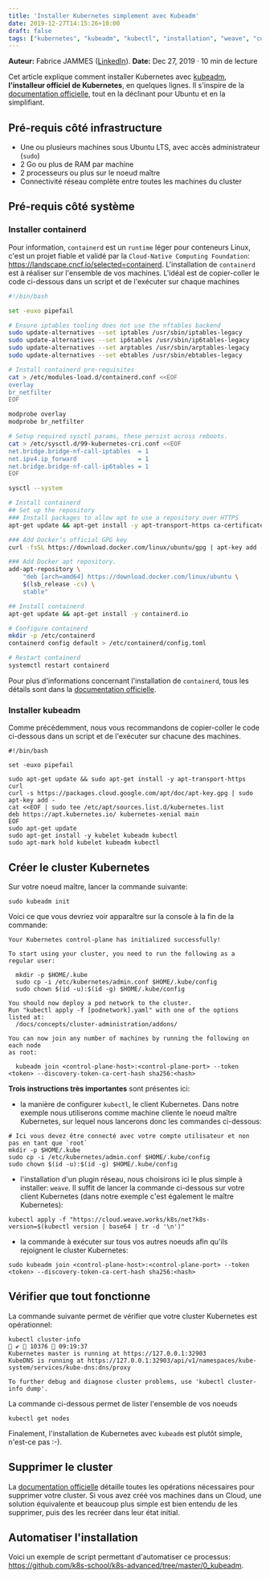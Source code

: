 ```yaml
---
title: 'Installer Kubernetes simplement avec Kubeadm'
date: 2019-12-27T14:15:26+10:00
draft: false
tags: ["kubernetes", "kubeadm", "kubectl", "installation", "weave", "containerd", "ubuntu"] 
---
```


**Auteur:** Fabrice JAMMES ([LinkedIn](https://www.linkedin.com/in/fabrice-jammes-5b29b042/)). 
**Date:** Dec 27, 2019 · 10 min de lecture


Cet article explique comment installer Kubernetes avec [kubeadm](https://kubernetes.io/docs/reference/setup-tools/kubeadm/kubeadm/), **l'installeur officiel de Kubernetes**, en quelques lignes.
Il s'inspire de la [documentation officielle](https://kubernetes.io/docs/setup/production-environment/tools/kubeadm/create-cluster-kubeadm/), tout en la déclinant pour Ubuntu et en la simplifiant.

## Pré-requis côté infrastructure

- Une ou plusieurs machines sous Ubuntu LTS, avec accès administrateur (`sudo`)
- 2 Go ou plus de RAM par machine
- 2 processeurs ou plus sur le noeud maître
- Connectivité réseau complète entre toutes les machines du cluster

## Pré-requis côté système

### Installer containerd 

Pour information, `containerd` est un `runtime` léger pour conteneurs Linux, c'est un projet fiable et validé par la `Cloud-Native Computing Foundation`: https://landscape.cncf.io/selected=containerd.
L'installation de `containerd` est à réaliser sur l'ensemble de vos machines. L'idéal est de copier-coller le code ci-dessous dans un script et de l'exécuter sur chaque machines

```bash
#!/bin/bash

set -euxo pipefail

# Ensure iptables tooling does not use the nftables backend
sudo update-alternatives --set iptables /usr/sbin/iptables-legacy
sudo update-alternatives --set ip6tables /usr/sbin/ip6tables-legacy
sudo update-alternatives --set arptables /usr/sbin/arptables-legacy
sudo update-alternatives --set ebtables /usr/sbin/ebtables-legacy

# Install containerd pre-requisites
cat > /etc/modules-load.d/containerd.conf <<EOF
overlay
br_netfilter
EOF

modprobe overlay
modprobe br_netfilter

# Setup required sysctl params, these persist across reboots.
cat > /etc/sysctl.d/99-kubernetes-cri.conf <<EOF
net.bridge.bridge-nf-call-iptables  = 1
net.ipv4.ip_forward                 = 1
net.bridge.bridge-nf-call-ip6tables = 1
EOF

sysctl --system

# Install containerd
## Set up the repository
### Install packages to allow apt to use a repository over HTTPS
apt-get update && apt-get install -y apt-transport-https ca-certificates curl software-properties-common

### Add Docker’s official GPG key
curl -fsSL https://download.docker.com/linux/ubuntu/gpg | apt-key add -

### Add Docker apt repository.
add-apt-repository \
    "deb [arch=amd64] https://download.docker.com/linux/ubuntu \
    $(lsb_release -cs) \
    stable"

## Install containerd
apt-get update && apt-get install -y containerd.io

# Configure containerd
mkdir -p /etc/containerd
containerd config default > /etc/containerd/config.toml

# Restart containerd
systemctl restart containerd

```

Pour plus d'informations concernant l'installation de `containerd`, tous les détails sont dans la [documentation officielle](https://kubernetes.io/docs/setup/production-environment/container-runtimes/#containerd).

### Installer kubeadm

Comme précédemment, nous vous recommandons de copier-coller le code ci-dessous dans un script et de l'exécuter sur chacune des machines.

```shell
#!/bin/bash

set -euxo pipefail

sudo apt-get update && sudo apt-get install -y apt-transport-https curl
curl -s https://packages.cloud.google.com/apt/doc/apt-key.gpg | sudo apt-key add -
cat <<EOF | sudo tee /etc/apt/sources.list.d/kubernetes.list
deb https://apt.kubernetes.io/ kubernetes-xenial main
EOF
sudo apt-get update
sudo apt-get install -y kubelet kubeadm kubectl
sudo apt-mark hold kubelet kubeadm kubectl
```

## Créer le cluster Kubernetes


Sur votre noeud maître, lancer la commande suivante:
```shell
sudo kubeadm init
```

Voici ce que vous devriez voir apparaître sur la console à la fin de la commande:
```
Your Kubernetes control-plane has initialized successfully!

To start using your cluster, you need to run the following as a regular user:

  mkdir -p $HOME/.kube
  sudo cp -i /etc/kubernetes/admin.conf $HOME/.kube/config
  sudo chown $(id -u):$(id -g) $HOME/.kube/config

You should now deploy a pod network to the cluster.
Run "kubectl apply -f [podnetwork].yaml" with one of the options listed at:
  /docs/concepts/cluster-administration/addons/

You can now join any number of machines by running the following on each node
as root:

  kubeadm join <control-plane-host>:<control-plane-port> --token <token> --discovery-token-ca-cert-hash sha256:<hash>
```

**Trois instructions très importantes** sont présentes ici:

- la manière de configurer `kubectl`, le client Kubernetes. Dans notre exemple nous utiliserons comme machine cliente le noeud maître Kubernetes, sur lequel nous lancerons donc les commandes ci-dessous:
```shell
# Ici vous devez être connecté avec votre compte utilisateur et non pas en tant que `root`
mkdir -p $HOME/.kube
sudo cp -i /etc/kubernetes/admin.conf $HOME/.kube/config
sudo chown $(id -u):$(id -g) $HOME/.kube/config
```
- l'installation d'un plugin réseau, nous choisirons ici le plus simple à installer: `weave`. Il suffit de lancer la commande ci-dessous sur votre client Kubernetes (dans notre exemple c'est également le maître Kubernetes):
```shell
kubectl apply -f "https://cloud.weave.works/k8s/net?k8s-version=$(kubectl version | base64 | tr -d '\n')"
```
- la commande à exécuter sur tous vos autres noeuds afin qu'ils rejoignent le cluster Kubernetes:
```shell
sudo kubeadm join <control-plane-host>:<control-plane-port> --token <token> --discovery-token-ca-cert-hash sha256:<hash>
```

## Vérifier que tout fonctionne

La commande suivante permet de vérifier que votre cluster Kubernetes est opérationnel:

```shell
kubectl cluster-info                                                                                                                                                        ✔  10376  09:19:37
Kubernetes master is running at https://127.0.0.1:32903
KubeDNS is running at https://127.0.0.1:32903/api/v1/namespaces/kube-system/services/kube-dns:dns/proxy

To further debug and diagnose cluster problems, use 'kubectl cluster-info dump'.
```

La commande ci-dessous permet de lister l'ensemble de vos noeuds
```shell
kubectl get nodes
```

Finalement, l'installation de Kubernetes avec `kubeadm` est plutôt simple, n'est-ce pas :-).

## Supprimer le cluster

La [documentation officielle](https://kubernetes.io/docs/setup/production-environment/tools/kubeadm/create-cluster-kubeadm/#tear-down) détaille toutes les opérations nécessaires pour supprimer votre cluster.
Si vous avez créé vos machines dans un Cloud, une solution équivalente et beaucoup plus simple est bien entendu de les supprimer, puis des les recréer dans leur état initial.

## Automatiser l'installation

Voici un exemple de script permettant d'automatiser ce processus: https://github.com/k8s-school/k8s-advanced/tree/master/0_kubeadm.